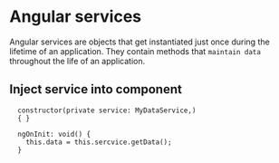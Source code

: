 # Angular services
Angular services are objects that get instantiated just once during the lifetime of an application. 
They contain methods that `maintain data` throughout the life of an application.


## Inject service into component
```
  constructor(private service: MyDataService,) 
  { }

  ngOnInit: void() {
    this.data = this.sercvice.getData();
  }
```